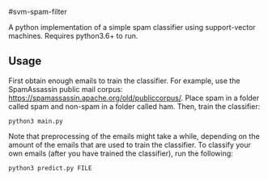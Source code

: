 #svm-spam-filter

A python implementation of a simple spam classifier using support-vector
machines. Requires python3.6+ to run.

## Usage

First obtain enough emails to train the classifier. For example, use the
SpamAssassin public mail corpus: https://spamassassin.apache.org/old/publiccorpus/.
Place spam in a folder called spam and non-spam in a folder called ham. Then,
train the classifier:

``
python3 main.py
``

Note that preprocessing of the emails might take a while, depending on the amount of
the emails that are used to train the classifier.
To classify your own emails (after you have trained the classifier), run the following:

``
python3 predict.py FILE
``


